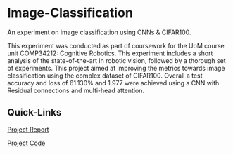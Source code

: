 # Image-Classification
An experiment on image classification using CNNs &amp; CIFAR100.

This experiment was conducted as part of coursework for the UoM course unit COMP34212: Cognitive Robotics. This experiment includes a short analysis of the state-of-the-art in robotic vision, followed by a thorough set of experiments. This project aimed at improving the metrics towards image classification using the complex dataset of CIFAR100. Overall a test accuracy and loss of 61.130% and 1.977 were achieved using a CNN with Residual connections and multi-head attention.

## Quick-Links
[Project Report](https://github.com/JackPay49/Image-Classification/blob/main/report/report.pdf)

[Project Code](https://github.com/JackPay49/Image-Classification/blob/main/code/experimentation.ipynb)
